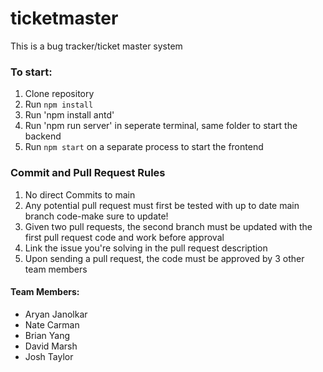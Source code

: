 # ticketmaster
This is a bug tracker/ticket master system

### To start:
1. Clone repository
2. Run `npm install`
3. Run 'npm install antd'
4. Run 'npm run server' in seperate terminal, same folder to start the backend
4. Run `npm start` on a separate process to start the frontend
### Commit and Pull Request Rules
1. No direct Commits to main
2. Any potential pull request must first be tested with up to date main branch code-make sure to update!
3. Given two pull requests, the second branch must be updated with the first pull request code and work before approval 
4. Link the issue you're solving in the pull request description
5. Upon sending a pull request, the code must be approved by 3 other team members
#### Team Members:
- Aryan Janolkar
- Nate Carman
- Brian Yang
- David Marsh
- Josh Taylor
